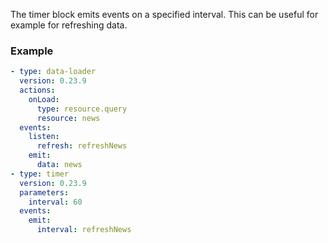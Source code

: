 The timer block emits events on a specified interval. This can be useful for example for refreshing
data.

### Example

```yaml
- type: data-loader
  version: 0.23.9
  actions:
    onLoad:
      type: resource.query
      resource: news
  events:
    listen:
      refresh: refreshNews
    emit:
      data: news
- type: timer
  version: 0.23.9
  parameters:
    interval: 60
  events:
    emit:
      interval: refreshNews
```
